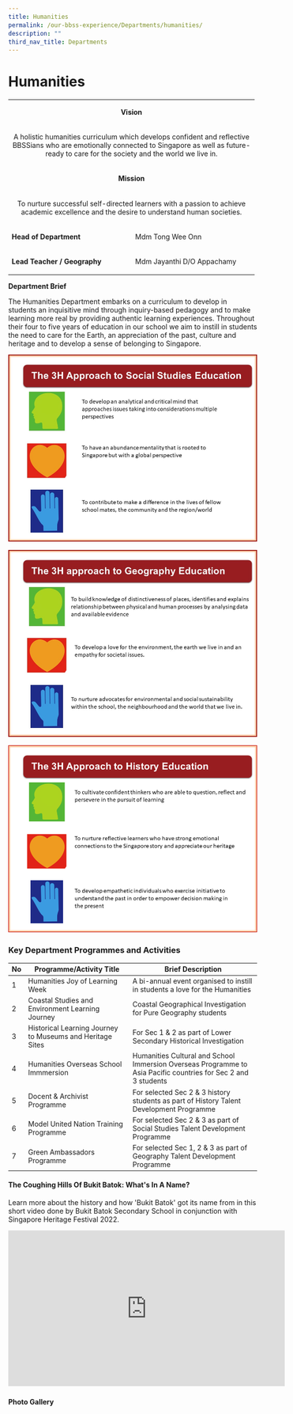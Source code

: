 ```yaml
---
title: Humanities
permalink: /our-bbss-experience/Departments/humanities/
description: ""
third_nav_title: Departments
---
```

# Humanities

<table>
<tbody>
<tr>
<td colspan="2" width="471">
<p style="text-align: center;"><strong>Vision</strong></p>
</td>
</tr>
<tr>
<td colspan="2" width="471">
<p style="text-align: center;">A holistic humanities curriculum which develops confident and reflective BBSSians who are emotionally connected to Singapore as well as future-ready to care for the society and the world we live in.</p>
</td>
</tr>
<tr>
<td colspan="2" width="471">
<p style="text-align: center;"><strong>Mission</strong></p>
</td>
</tr>
<tr>
<td colspan="2" width="471">
<p style="text-align: center;">To nurture successful self-directed learners with a passion to achieve academic excellence and the desire to understand human societies.</p>
</td>
</tr>
<tr>
<td width="236">
<p><strong>Head of Department</strong></p>
</td>
<td width="235">
<p>Mdm Tong Wee Onn</p>
</td>
</tr>
<tr>
<td width="236">
<p><strong>Lead Teacher / Geography</strong></p>
</td>
<td width="235">
<p>Mdm Jayanthi D/O Appachamy</p>
</td>
</tr>
</tbody>
</table>

**Department Brief**

The Humanities Department embarks on a curriculum to develop in students an inquisitive mind through inquiry-based pedagogy and to make learning more real by providing authentic learning experiences. Throughout their four to five years of education in our school we aim to instill in students the need to care for the Earth, an appreciation of the past, culture and heritage and to develop a sense of belonging to Singapore.


![](/images/Our%20BBSS%20Experience/Slide1.jpg)

![](/images/Our%20BBSS%20Experience/Slide2.jpg)

![](/images/Our%20BBSS%20Experience/History.png)


### **Key Department Programmes and Activities**

| No |                  Programme/Activity Title                 |                                                Brief Description                                               |
|--|-------------|--------------------------|
| 1  | Humanities Joy of Learning Week                           | A bi-annual event organised to instill in students a love for the Humanities                                   |
| 2  | Coastal Studies and Environment Learning Journey          | Coastal Geographical Investigation for Pure Geography students                                                 |
| 3  | Historical Learning Journey to Museums and Heritage Sites | For Sec 1 & 2 as part of Lower Secondary Historical Investigation                                              |
| 4  | Humanities Overseas School Immmersion                     | Humanities Cultural and School Immersion Overseas Programme to Asia Pacific countries for Sec 2 and 3 students |
| 5  | Docent & Archivist Programme                              | For selected Sec 2 & 3 history students as part of History Talent Development Programme                        |
| 6  | Model United Nation Training Programme                    | For selected Sec 2 & 3 as part of Social Studies Talent Development Programme                                  |
| 7  | Green Ambassadors Programme                               | For selected Sec 1, 2 & 3 as part of Geography Talent Development Programme                                    |

#### The Coughing Hills Of Bukit Batok: What's In A Name?

Learn more about the history and how 'Bukit Batok' got its name from in this short video done by Bukit Batok Secondary School in conjunction with Singapore Heritage Festival 2022.

<iframe width="560" height="315" src="https://www.youtube.com/embed/DttlAAGSkpI" title="The Coughing Hills of Bukit Batok: What's In A Name?" frameborder="0" allow="accelerometer; autoplay; clipboard-write; encrypted-media; gyroscope; picture-in-picture" allowfullscreen></iframe>

#### Photo Gallery
